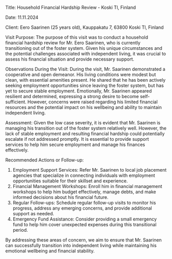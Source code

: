  Title: Household Financial Hardship Review - Koski Tl, Finland

Date: 11.11.2024

Client: Eero Saarinen (25 years old), Kauppakatu 7, 63800 Koski Tl, Finland

Visit Purpose:
The purpose of this visit was to conduct a household financial hardship review for Mr. Eero Saarinen, who is currently transitioning out of the foster system. Given his unique circumstances and the potential challenges associated with independent living, it was crucial to assess his financial situation and provide necessary support.

Observations During the Visit:
During the visit, Mr. Saarinen demonstrated a cooperative and open demeanor. His living conditions were modest but clean, with essential amenities present. He shared that he has been actively seeking employment opportunities since leaving the foster system, but has yet to secure stable employment. Emotionally, Mr. Saarinen appeared resilient and determined, expressing a strong desire to become self-sufficient. However, concerns were raised regarding his limited financial resources and the potential impact on his wellbeing and ability to maintain independent living.

Assessment:
Given the low case severity, it is evident that Mr. Saarinen is managing his transition out of the foster system relatively well. However, the lack of stable employment and resulting financial hardship could potentially escalate if not addressed promptly. It is essential to provide support services to help him secure employment and manage his finances effectively.

Recommended Actions or Follow-up:
1. Employment Support Services: Refer Mr. Saarinen to local job placement agencies that specialize in connecting individuals with employment opportunities suitable for their skillset and experience.
2. Financial Management Workshops: Enroll him in financial management workshops to help him budget effectively, manage debts, and make informed decisions about his financial future.
3. Regular Follow-ups: Schedule regular follow-up visits to monitor his progress, address any emerging concerns, and provide additional support as needed.
4. Emergency Fund Assistance: Consider providing a small emergency fund to help him cover unexpected expenses during this transitional period.

By addressing these areas of concern, we aim to ensure that Mr. Saarinen can successfully transition into independent living while maintaining his emotional wellbeing and financial stability.